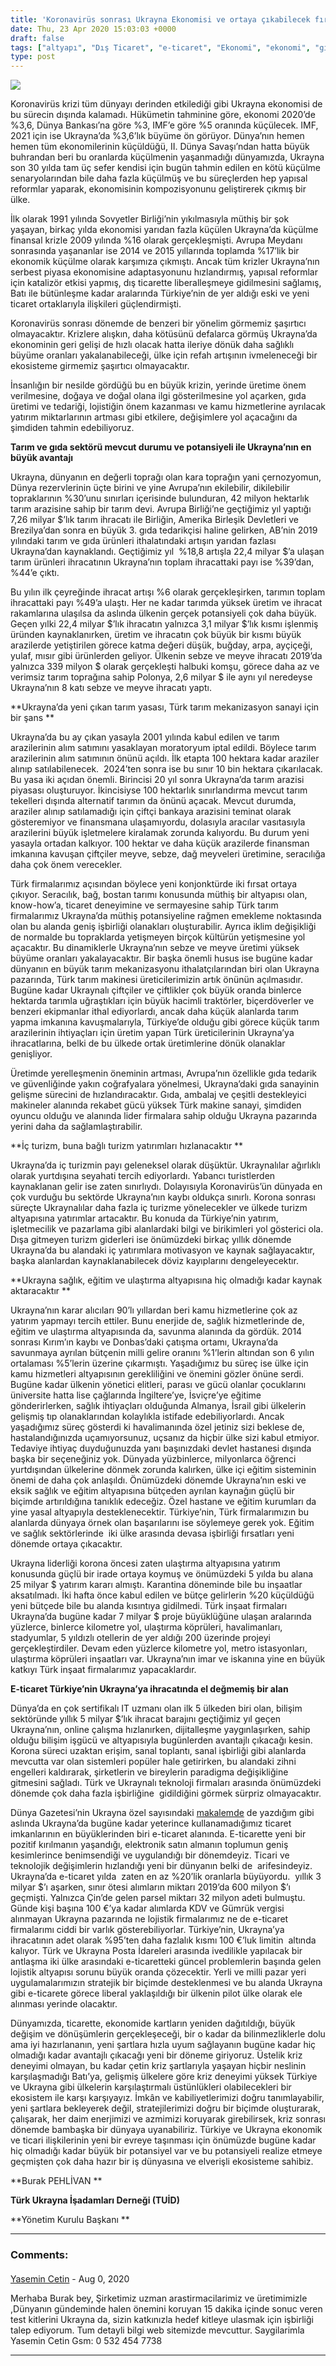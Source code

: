 ```yaml
---
title: 'Koronavirüs sonrası Ukrayna Ekonomisi ve ortaya çıkabilecek fırsatlar'
date: Thu, 23 Apr 2020 15:03:03 +0000
draft: false
tags: ["altyapı", "Dış Ticaret", "e-ticaret", "Ekonomi", "ekonomi", "gıda", "lojistik", "tarım", "teknoloji", "Ukrayna", "Ukrayna", "Ukrayna Dış İlişkileri"]
type: post
---
```



![](http://burakpehlivan.org/wp-content/uploads/2020/04/7e34d0cfda370e5b0da7bc540938c123_XL.jpg)

Koronavirüs krizi tüm dünyayı derinden etkilediği gibi Ukrayna ekonomisi de bu sürecin dışında kalamadı. Hükümetin tahminine göre, ekonomi 2020’de %3,6, Dünya Bankası’na göre %3, IMF’e göre %5 oranında küçülecek. IMF, 2021 için ise Ukrayna’da %3,6’lık büyüme ön görüyor. Dünya’nın hemen hemen tüm ekonomilerinin küçüldüğü, II. Dünya Savaşı’ndan hatta büyük buhrandan beri bu oranlarda küçülmenin yaşanmadığı dünyamızda, Ukrayna son 30 yılda tam üç sefer kendisi için bugün tahmin edilen en kötü küçülme senaryolarından bile daha fazla küçülmüş ve bu süreçlerden hep yapısal reformlar yaparak, ekonomisinin kompozisyonunu geliştirerek çıkmış bir ülke. 

İlk olarak 1991 yılında Sovyetler Birliği’nin yıkılmasıyla müthiş bir şok yaşayan, birkaç yılda ekonomisi yarıdan fazla küçülen Ukrayna’da küçülme finansal krizle 2009 yılında %16 olarak gerçekleşmişti. Avrupa Meydanı sonrasında yaşananlar ise 2014 ve 2015 yıllarında toplamda %17’lik bir ekonomik küçülme olarak karşımıza çıkmıştı. Ancak tüm krizler Ukrayna’nın serbest piyasa ekonomisine adaptasyonunu hızlandırmış, yapısal reformlar için katalizör etkisi yapmış, dış ticarette liberalleşmeye gidilmesini sağlamış, Batı ile bütünleşme kadar aralarında Türkiye’nin de yer aldığı eski ve yeni ticaret ortaklarıyla ilişkileri güçlendirmişti. 

Koronavirüs sonrası dönemde de benzeri bir yönelim görmemiz şaşırtıcı olmayacaktır. Krizlere alışkın, daha kötüsünü defalarca görmüş Ukrayna’da ekonominin geri gelişi de hızlı olacak hatta ileriye dönük daha sağlıklı büyüme oranları yakalanabileceği, ülke için refah artışının ivmeleneceği bir ekosisteme girmemiz şaşırtıcı olmayacaktır. 

İnsanlığın bir nesilde gördüğü bu en büyük krizin, yerinde üretime önem verilmesine, doğaya ve doğal olana ilgi gösterilmesine yol açarken, gıda üretimi ve tedariği, lojistiğin önem kazanması ve kamu hizmetlerine ayrılacak yatırım miktarlarının artması gibi etkilere, değişimlere yol açacağını da şimdiden tahmin edebiliyoruz. 

**Tarım ve gıda sektörü mevcut durumu ve potansiyeli ile Ukrayna’nın en büyük avantajı**

Ukrayna, dünyanın en değerli toprağı olan kara toprağın yani çernozyomun, Dünya rezervlerinin üçte birini ve yine Avrupa’nın ekilebilir, dikilebilir topraklarının %30’unu sınırları içerisinde bulunduran, 42 milyon hektarlık tarım arazisine sahip bir tarım devi. Avrupa Birliği’ne geçtiğimiz yıl yaptığı 7,26 milyar $’lık tarım ihracatı ile Birliğin, Amerika Birleşik Devletleri ve Brezilya’dan sonra en büyük 3. gıda tedarikçisi haline gelirken, AB’nin 2019 yılındaki tarım ve gıda ürünleri ithalatındaki artışın yarıdan fazlası Ukrayna’dan kaynaklandı. Geçtiğimiz yıl  %18,8 artışla 22,4 milyar $’a ulaşan tarım ürünleri ihracatının Ukrayna’nın toplam ihracattaki payı ise %39’dan, %44’e çıktı. 

Bu yılın ilk çeyreğinde ihracat artışı %6 olarak gerçekleşirken, tarımın toplam ihracattaki payı %49’a ulaştı. Her ne kadar tarımda yüksek üretim ve ihracat rakamlarına ulaşılsa da aslında ülkenin gerçek potansiyeli çok daha büyük. Geçen yılki 22,4 milyar $’lık ihracatın yalnızca 3,1 milyar $’lık kısmı işlenmiş üründen kaynaklanırken, üretim ve ihracatın çok büyük bir kısmı büyük arazilerde yetiştirilen görece katma değeri düşük, buğday, arpa, ayçiçeği, yulaf, mısır gibi ürünlerden geliyor. Ülkenin sebze ve meyve ihracatı 2019’da yalnızca 339 milyon $ olarak gerçekleşti halbuki komşu, görece daha az ve verimsiz tarım toprağına sahip Polonya, 2,6 milyar $ ile aynı yıl neredeyse Ukrayna’nın 8 katı sebze ve meyve ihracatı yaptı. 

**Ukrayna’da yeni çıkan tarım yasası, Türk tarım mekanizasyon sanayi için bir şans **

Ukrayna’da bu ay çıkan yasayla 2001 yılında kabul edilen ve tarım arazilerinin alım satımını yasaklayan moratoryum iptal edildi. Böylece tarım arazilerinin alım satımının önünü açıldı. İlk etapta 100 hektara kadar araziler alınıp satılabilenecek.  2024’ten sonra ise bu sınır 10 bin hektara çıkarılacak. Bu yasa iki açıdan önemli. Birincisi 20 yıl sonra Ukrayna’da tarım arazisi piyasası oluşturuyor. İkincisiyse 100 hektarlık sınırlandırma mevcut tarım tekelleri dışında alternatif tarımın da önünü açacak. Mevcut durumda, araziler alınıp satılamadığı için çiftçi bankaya arazisini teminat olarak gösteremiyor ve finansmana ulaşamıyordu, dolasıyla aracılar vasıtasıyla arazilerini büyük işletmelere kiralamak zorunda kalıyordu. Bu durum yeni yasayla ortadan kalkıyor. 100 hektar ve daha küçük arazilerde finansman imkanına kavuşan çiftçiler meyve, sebze, dağ meyveleri üretimine, seracılığa daha çok önem verecekler. 

Türk firmalarımız açısından böylece yeni konjonktürde iki fırsat ortaya çıkıyor. Seracılık, bağ, bostan tarımı konusunda müthiş bir altyapısı olan, know-how’a, ticaret deneyimine ve sermayesine sahip Türk tarım firmalarımız Ukrayna’da müthiş potansiyeline rağmen emekleme noktasında olan bu alanda geniş işbirliği olanakları oluşturabilir. Ayrıca iklim değişikliği de normalde bu topraklarda yetişmeyen birçok kültürün yetişmesine yol açacaktır. Bu dinamiklerle Ukrayna’nın sebze ve meyve üretimi yüksek büyüme oranları yakalayacaktır. Bir başka önemli husus ise bugüne kadar dünyanın en büyük tarım mekanizasyonu ithalatçılarından biri olan Ukrayna pazarında, Türk tarım makinesi üreticilerimizin artık önünün açılmasıdır. Bugüne kadar Ukraynalı çiftçiler ve çiftlikler çok büyük oranda binlerce hektarda tarımla uğraştıkları için büyük hacimli traktörler, biçerdöverler ve benzeri ekipmanlar ithal ediyorlardı, ancak daha küçük alanlarda tarım yapma imkanına kavuşmalarıyla, Türkiye’de olduğu gibi görece küçük tarım arazilerinin ihtiyaçları için üretim yapan Türk üreticilerinin Ukrayna’ya ihracatlarına, belki de bu ülkede ortak üretimlerine dönük olanaklar genişliyor. 

Üretimde yerelleşmenin öneminin artması, Avrupa’nın özellikle gıda tedarik ve güvenliğinde yakın coğrafyalara yönelmesi, Ukrayna’daki gıda sanayinin gelişme sürecini de hızlandıracaktır. Gıda, ambalaj ve çeşitli destekleyici makineler alanında rekabet gücü yüksek Türk makine sanayi, şimdiden oyuncu olduğu ve alanında lider firmalara sahip olduğu Ukrayna pazarında yerini daha da sağlamlaştırabilir. 

**İç turizm, buna bağlı turizm yatırımları hızlanacaktır **

Ukrayna’da iç turizmin payı geleneksel olarak düşüktür. Ukraynalılar ağırlıklı olarak yurtdışına seyahati tercih ediyorlardı. Yabancı turistlerden kaynaklanan gelir ise zaten sınırlıydı. Dolayısıyla Koronavirüs’ün dünyada en çok vurduğu bu sektörde Ukrayna’nın kaybı oldukça sınırlı. Korona sonrası süreçte Ukraynalılar daha fazla iç turizme yönelecekler ve ülkede turizm altyapısına yatırımlar artacaktır. Bu konuda da Türkiye’nin yatırım, işletmecilik ve pazarlama gibi alanlardaki bilgi ve birikimleri yol gösterici ola. Dışa gitmeyen turizm giderleri ise önümüzdeki birkaç yıllık dönemde Ukrayna’da bu alandaki iç yatırımlara motivasyon ve kaynak sağlayacaktır, başka alanlardan kaynaklanabilecek döviz kayıplarını dengeleyecektır. 

**Ukrayna sağlık, eğitim ve ulaştırma altyapısına hiç olmadığı kadar kaynak aktaracaktır **

Ukrayna’nın karar alıcıları 90’lı yıllardan beri kamu hizmetlerine çok az yatırım yapmayı tercih ettiler. Bunu enerjide de, sağlık hizmetlerinde de, eğitim ve ulaştırma altyapısında da, savunma alanında da gördük. 2014 sonrası Kırım’ın kaybı ve Donbas’daki çatışma ortamı, Ukrayna’da savunmaya ayrılan bütçenin milli gelire oranını %1’lerin altından son 6 yılın ortalaması %5’lerin üzerine çıkarmıştı. Yaşadığımız bu süreç ise ülke için kamu hizmetleri altyapısının gerekliliğini ve önemini gözler önüne serdi. Bugüne kadar ülkenin yönetici elitleri, parası ve gücü olanlar çocuklarını üniversite hatta lise çağlarında İngiltere’ye, İsviçre’ye eğitime gönderirlerken, sağlık ihtiyaçları olduğunda Almanya, İsrail gibi ülkelerin gelişmiş tıp olanaklarından kolaylıkla istifade edebiliyorlardı. Ancak yaşadığımız süreç gösterdi ki havalimanında özel jetiniz sizi beklese de, hastalandığınızda uçamıyorsunuz, uçsanız da hiçbir ülke sizi kabul etmiyor. Tedaviye ihtiyaç duyduğunuzda yanı başınızdaki devlet hastanesi dışında başka bir seçeneğiniz yok. Dünyada yüzbinlerce, milyonlarca öğrenci yurtdışından ülkelerine dönmek zorunda kalırken, ülke içi eğitim sisteminin önemi de daha çok anlaşıldı. Önümüzdeki dönemde Ukrayna’nın eski ve eksik sağlık ve eğitim altyapısına bütçeden ayrılan kaynağın güçlü bir biçimde artırıldığına tanıklık edeceğiz. Özel hastane ve eğitim kurumları da yine yasal altyapıyla desteklenecektir. Türkiye’nin, Türk firmalarımızın bu alanlarda dünyaya örnek olan başarılarını ise söylemeye gerek yok. Eğitim ve sağlık sektörlerinde  iki ülke arasında devasa işbirliği fırsatları yeni dönemde ortaya çıkacaktır. 

Ukrayna liderliği korona öncesi zaten ulaştırma altyapısına yatırım konusunda güçlü bir irade ortaya koymuş ve önümüzdeki 5 yılda bu alana 25 milyar $ yatırım kararı almıştı. Karantina döneminde bile bu inşaatlar aksatılmadı. İki hafta önce kabul edilen ve bütçe gelirlerin %20 küçüldüğü yeni bütçede bile bu alanda kısıntıya gidilmedi. Türk inşaat firmaları Ukrayna’da bugüne kadar 7 milyar $ proje büyüklüğüne ulaşan aralarında yüzlerce, binlerce kilometre yol, ulaştırma köprüleri, havalimanları, stadyumlar, 5 yıldızlı otellerin de yer aldığı 200 üzerinde projeyi gerçekleştirdiler. Devam eden yüzlerce kilometre yol, metro istasyonları, ulaştırma köprüleri inşaatları var. Ukrayna’nın imar ve iskanına yine en büyük katkıyı Türk inşaat firmalarımız yapacaklardır. 

**E-ticaret Türkiye’nin Ukrayna’ya ihracatında el değmemiş bir alan**

Dünya’da en çok sertifikalı IT uzmanı olan ilk 5 ülkeden biri olan, bilişim sektöründe yıllık 5 milyar $’lık ihracat barajını geçtiğimiz yıl geçen Ukrayna’nın, online çalışma hızlanırken, dijitalleşme yaygınlaşırken, sahip olduğu bilişim işgücü ve altyapısıyla bugünlerden avantajlı çıkacağı kesin. Korona süreci uzaktan erişim, sanal toplantı, sanal işbirliği gibi alanlarda mevcutta var olan sistemleri popüler hale getirirken, bu alandaki zihni engelleri kaldırarak, şirketlerin ve bireylerin paradigma değişikliğine gitmesini sağladı. Türk ve Ukraynalı teknoloji firmaları arasında önümüzdeki dönemde çok daha fazla işbirliğine  gidildiğini görmek sürpriz olmayacaktır. 

Dünya Gazetesi’nin Ukrayna özel sayısındaki [makalemde](http://burakpehlivan.org/7940/turkiye-ile-ukrayna-arasinda-e-ticaret-firsatlari-dunya-gazetesi-icin-yazdim/) de yazdığım gibi aslında Ukrayna’da bugüne kadar yeterince kullanamadığımız ticaret imkanlarının en büyüklerinden biri e-ticaret alanında. E-ticarette yeni bir pozitif kırılmanın yaşandığı, elektronik satın almanın toplumun geniş kesimlerince benimsendiği ve uygulandığı bir dönemdeyiz. Ticari ve teknolojik değişimlerin hızlandığı yeni bir dünyanın belki de  arifesindeyiz. Ukrayna’da e-ticaret yılda  zaten en az %20’lik oranlarla büyüyordu.  yıllık 3 milyar $’ı aşarken, sınır ötesi alımların miktarı 2019’da 600 milyon $’ı geçmişti. Yalnızca Çin’de gelen parsel miktarı 32 milyon adeti bulmuştu. Günde kişi başına 100 €’ya kadar alımlarda KDV ve Gümrük vergisi alınmayan Ukrayna pazarında ne lojistik firmalarımız ne de e-ticaret firmalarımı ciddi bir varlık gösterebiliyorlar. Türkiye’nin, Ukrayna’ya ihracatının adet olarak %95’ten daha fazlalık kısmı 100 €’luk limitin  altında kalıyor. Türk ve Ukrayna Posta İdareleri arasında ivedilikle yapılacak bir antlaşma iki ülke arasındaki e-ticaretteki güncel problemlerin başında gelen lojistik altyapısı sorunu büyük oranda çözecektir. Yerli ve milli pazar yeri uygulamalarımızın stratejik bir biçimde desteklenmesi ve bu alanda Ukrayna gibi e-ticarete görece liberal yaklaşıldığı bir ülkenin pilot ülke olarak ele alınması yerinde olacaktır.

Dünyamızda, ticarette, ekonomide kartların yeniden dağıtıldığı, büyük değişim ve dönüşümlerin gerçekleşeceği, bir o kadar da bilinmezliklerle dolu ama iyi hazırlananın, yeni şartlara hızla uyum sağlayanın bugüne kadar hiç olmadığı kadar avantajlı çıkacağı yeni bir döneme giriyoruz. Üstelik kriz deneyimi olmayan, bu kadar çetin kriz şartlarıyla yaşayan hiçbir neslinin karşılaşmadığı Batı’ya, gelişmiş ülkelere göre kriz deneyimi yüksek Türkiye ve Ukrayna gibi ülkelerin karşılaştırmalı üstünlükleri olabilecekleri bir ekosistem ile karşı karşıyayız. İmkân ve kabiliyetlerimizi doğru tanımlayabilir, yeni şartlara bekleyerek değil, stratejilerimizi doğru bir biçimde oluşturarak, çalışarak, her daim enerjimizi ve azmimizi koruyarak girebilirsek, kriz sonrası dönemde bambaşka bir dünyaya uyanabiliriz. Türkiye ve Ukrayna ekonomik ve ticari ilişkilerinin yeni bir evreye taşınması için önümüzde bugüne kadar hiç olmadığı kadar büyük bir potansiyel var ve bu potansiyeli realize etmeye geçmişten çok daha hazır bir iş dünyasına ve elverişli ekosisteme sahibiz. 

**Burak PEHLİVAN **

**Türk Ukrayna İşadamları Derneği (TUİD)**

**Yönetim Kurulu Başkanı **


---
### Comments:
#### 
[Yasemin Cetin](http://Visionbiotechnology.com "Yasemincetin571@gmail.com") - <time datetime="2020-08-30 21:39:53">Aug 0, 2020</time>

Merhaba Burak bey,
Şirketimiz uzman arastirmacilarimiz ve üretimimizle ,Dünyanın gündeminde halen önemini koruyan 15 dakika içinde sonuc veren test kitlerini Ukrayna da, sizin katkınızla hedef kitleye ulasmak için işbirliği talep ediyorum. Tum detayli bilgi web sitemizde mevcuttur.
Saygilarimla
Yasemin Cetin
Gsm: 0 532 454 7738
<hr />

